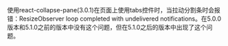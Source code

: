 使用react-collapse-pane(3.0.1)在页面上使用tabs控件时，当拉动分割条时会报错：ResizeObserver loop completed with undelivered notifications。在5.0.0版本和5.1.0之前的版本中没有这个问题，但在5.1.0之后的版本中出现了这个问题。
